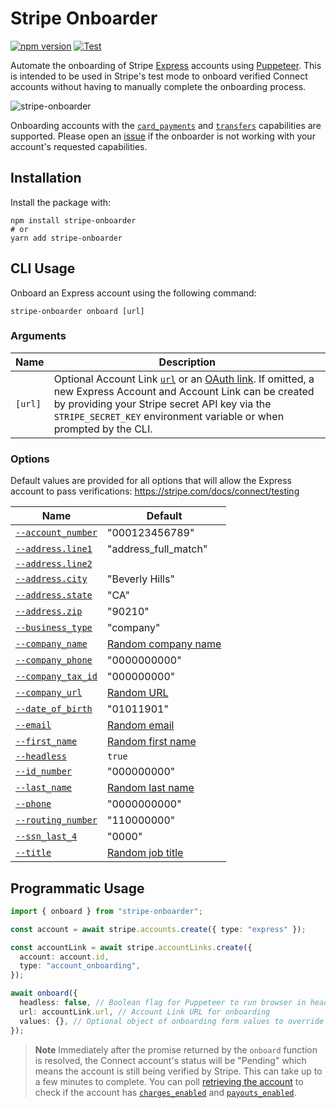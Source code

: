 # Stripe Onboarder

[![npm version](https://badge.fury.io/js/stripe-onboarder.svg)](https://badge.fury.io/js/stripe-onboarder)
[![Test](https://github.com/kgajera/stripe-onboarder/actions/workflows/test.yml/badge.svg)](https://github.com/kgajera/stripe-onboarder/actions/workflows/test.yml)

Automate the onboarding of Stripe [Express](https://stripe.com/docs/connect/express-accounts) accounts using [Puppeteer](https://pptr.dev). This is intended to be used in Stripe's test mode to onboard verified Connect accounts without having to manually complete the onboarding process.

![stripe-onboarder](https://user-images.githubusercontent.com/1087679/194986317-cc2117ec-0328-430b-94b7-7b9d6e928ab0.gif)

Onboarding accounts with the [`card_payments`](https://stripe.com/docs/api/accounts/object#account_object-capabilities-card_payments) and [`transfers`](https://stripe.com/docs/api/accounts/object#account_object-capabilities-transfers) capabilities are supported. Please open an [issue](https://github.com/kgajera/stripe-onboarder/issues/new) if the onboarder is not working with your account's requested capabilities.

## Installation

Install the package with:

```shell
npm install stripe-onboarder
# or
yarn add stripe-onboarder
```

## CLI Usage

Onboard an Express account using the following command:

```shell
stripe-onboarder onboard [url]
```

### Arguments

| Name    | Description                                                                                                                                                                                                                                                                                                                                                                                                    |
| ------- | -------------------------------------------------------------------------------------------------------------------------------------------------------------------------------------------------------------------------------------------------------------------------------------------------------------------------------------------------------------------------------------------------------------- |
| `[url]` | Optional Account Link [`url`](https://stripe.com/docs/api/account_links/object#account_link_object-url) or an [OAuth link](https://stripe.com/docs/connect/oauth-express-accounts#step-1:-you-provide-the-oauth-link). If omitted, a new Express Account and Account Link can be created by providing your Stripe secret API key via the `STRIPE_SECRET_KEY` environment variable or when prompted by the CLI. |

### Options

Default values are provided for all options that will allow the Express account to pass verifications: https://stripe.com/docs/connect/testing

| Name                                                                                                                                                | Default                                                            |
| --------------------------------------------------------------------------------------------------------------------------------------------------- | ------------------------------------------------------------------ |
| [`--account_number`](https://stripe.com/docs/api/external_account_bank_accounts/create#account_create_bank_account-external_account-account_number) | "000123456789"                                                     |
| [`--address.line1`](https://stripe.com/docs/api/persons/create#create_person-address-line1)                                                         | "address_full_match"                                               |
| [`--address.line2`](https://stripe.com/docs/api/persons/create#create_person-address-line2)                                                         |                                                                    |
| [`--address.city`](https://stripe.com/docs/api/persons/create#create_person-address-city)                                                           | "Beverly Hills"                                                    |
| [`--address.state`](https://stripe.com/docs/api/persons/create#create_person-address-state)                                                         | "CA"                                                               |
| [`--address.zip`](https://stripe.com/docs/api/persons/create#create_person-address-postal_code)                                                     | "90210"                                                            |
| [`--business_type`](https://stripe.com/docs/api/accounts/create#create_account-business_type)                                                       | "company"                                                          |
| [`--company_name`](https://stripe.com/docs/api/accounts/create#create_account-company-name)                                                         | [Random company name](https://fakerjs.dev/api/company.html#name)   |
| [`--company_phone`](https://stripe.com/docs/api/accounts/create#create_account-company-phone)                                                       | "0000000000"                                                       |
| [`--company_tax_id`](https://stripe.com/docs/api/accounts/create#create_account-company-tax_id)                                                     | "000000000"                                                        |
| [`--company_url`](https://stripe.com/docs/api/accounts/create#create_account-business_profile-url)                                                  | [Random URL](https://fakerjs.dev/api/internet.html#url)            |
| [`--date_of_birth`](https://stripe.com/docs/api/persons/create#create_person-dob)                                                                   | "01011901"                                                         |
| [`--email`](https://stripe.com/docs/api/persons/create#create_person-email)                                                                         | [Random email](https://fakerjs.dev/api/internet.html#exampleemail) |
| [`--first_name`](https://stripe.com/docs/api/persons/create#create_person-first_name)                                                               | [Random first name](https://fakerjs.dev/api/name.html#firstname)   |
| [`--headless`](https://pptr.dev/api/puppeteer.browserlaunchargumentoptions.headless)                                                                | `true`                                                             |
| [`--id_number`](https://stripe.com/docs/api/persons/create#create_person-id_number)                                                                 | "000000000"                                                        |
| [`--last_name`](https://stripe.com/docs/api/persons/create#create_person-last_name)                                                                 | [Random last name](https://fakerjs.dev/api/name.html#lastname)     |
| [`--phone`](https://stripe.com/docs/api/persons/create#create_person-phone)                                                                         | "0000000000"                                                       |
| [`--routing_number`](https://stripe.com/docs/api/external_account_bank_accounts/create#account_create_bank_account-external_account-routing_number) | "110000000"                                                        |
| [`--ssn_last_4`](https://stripe.com/docs/api/persons/create#create_person-ssn_last_4)                                                               | "0000"                                                             |
| [`--title`](https://stripe.com/docs/api/persons/create#create_person-relationship-title)                                                            | [Random job title](https://fakerjs.dev/api/name.html#jobtitle)     |

## Programmatic Usage

```ts
import { onboard } from "stripe-onboarder";

const account = await stripe.accounts.create({ type: "express" });

const accountLink = await stripe.accountLinks.create({
  account: account.id,
  type: "account_onboarding",
});

await onboard({
  headless: false, // Boolean flag for Puppeteer to run browser in headless mode. Defaults to true.
  url: accountLink.url, // Account Link URL for onboarding
  values: {}, // Optional object of onboarding form values to override default values
});
```

> **Note**
> Immediately after the promise returned by the `onboard` function is resolved, the Connect account's status will be "Pending" which means the account is still being verified by Stripe. This can take up to a few minutes to complete. You can poll [retrieving the account](https://stripe.com/docs/api/accounts/retrieve) to check if the account has [`charges_enabled`](https://stripe.com/docs/api/accounts/object#account_object-charges_enabled) and [`payouts_enabled`](https://stripe.com/docs/api/accounts/object#account_object-payouts_enabled).
